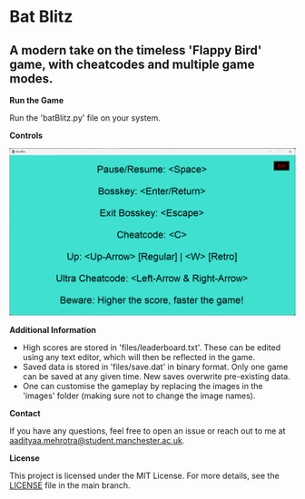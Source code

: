 # Bat Blitz
## A modern take on the timeless 'Flappy Bird' game, with cheatcodes and multiple game modes.

**Run the Game**

Run the 'batBlitz.py' file on your system.

**Controls**

![Controls Screenshot](extra/controls.png)

**Additional Information**

- High scores are stored in 'files/leaderboard.txt'. These can be edited using any text editor, which will then be reflected in the game.
- Saved data is stored in 'files/save.dat' in binary format. Only one game can be saved at any given time. New saves overwrite pre-existing data.
- One can customise the gameplay by replacing the images in the 'images' folder (making sure not to change the image names).

**Contact**

If you have any questions, feel free to open an issue or reach out to me at aadityaa.mehrotra@student.manchester.ac.uk.

**License**

This project is licensed under the MIT License. For more details, see the [LICENSE](https://github.com/aadityaamehrotra17/VideoGames/blob/main/LICENSE) file in the main branch.
